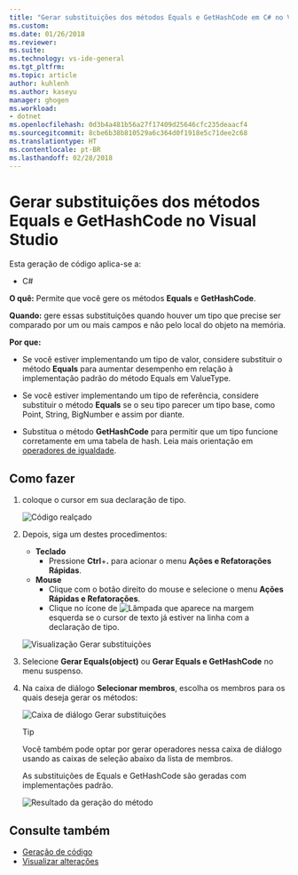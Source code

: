 ```yaml
---
title: "Gerar substituições dos métodos Equals e GetHashCode em C# no Visual Studio | Microsoft Docs"
ms.custom: 
ms.date: 01/26/2018
ms.reviewer: 
ms.suite: 
ms.technology: vs-ide-general
ms.tgt_pltfrm: 
ms.topic: article
author: kuhlenh
ms.author: kaseyu
manager: ghogen
ms.workload:
- dotnet
ms.openlocfilehash: 0d3b4a481b56a27f17409d25646cfc235deaacf4
ms.sourcegitcommit: 8cbe6b38b810529a6c364d0f1918e5c71dee2c68
ms.translationtype: HT
ms.contentlocale: pt-BR
ms.lasthandoff: 02/28/2018
---
```

# <a name="generate-equals-and-gethashcode-method-overrides-in-visual-studio"></a>Gerar substituições dos métodos Equals e GetHashCode no Visual Studio

Esta geração de código aplica-se a:

- C#

**O quê:** Permite que você gere os métodos **Equals** e **GetHashCode**.

**Quando:** gere essas substituições quando houver um tipo que precise ser comparado por um ou mais campos e não pelo local do objeto na memória.

**Por que:**

- Se você estiver implementando um tipo de valor, considere substituir o método **Equals** para aumentar desempenho em relação à implementação padrão do método Equals em ValueType.

- Se você estiver implementando um tipo de referência, considere substituir o método **Equals** se o seu tipo parecer um tipo base, como Point, String, BigNumber e assim por diante.

- Substitua o método **GetHashCode** para permitir que um tipo funcione corretamente em uma tabela de hash. Leia mais orientação em [operadores de igualdade](/dotnet/standard/design-guidelines/equality-operators).

## <a name="how-to"></a>Como fazer

1. coloque o cursor em sua declaração de tipo.

   ![Código realçado](media/overrides-highlight-cs.png)

1. Depois, siga um destes procedimentos:

   - **Teclado**
     - Pressione **Ctrl**+**.** para acionar o menu **Ações e Refatorações Rápidas**.
   - **Mouse**
     - Clique com o botão direito do mouse e selecione o menu **Ações Rápidas e Refatorações**.
     - Clique no ícone de ![Lâmpada](media/bulb-cs.png) que aparece na margem esquerda se o cursor de texto já estiver na linha com a declaração de tipo.

   ![Visualização Gerar substituições](media/overrides-preview-cs.png)

1. Selecione **Gerar Equals(object)** ou **Gerar Equals e GetHashCode** no menu suspenso.

1. Na caixa de diálogo **Selecionar membros**, escolha os membros para os quais deseja gerar os métodos:

    ![Caixa de diálogo Gerar substituições](media/overrides-dialog-cs.png)

    > [!TIP]
    > Você também pode optar por gerar operadores nessa caixa de diálogo usando as caixas de seleção abaixo da lista de membros.

   As substituições de Equals e GetHashCode são geradas com implementações padrão.

   ![Resultado da geração do método](media/overrides-result-cs.png)

## <a name="see-also"></a>Consulte também

- [Geração de código](../code-generation-in-visual-studio.md)
- [Visualizar alterações](../../ide/preview-changes.md)
